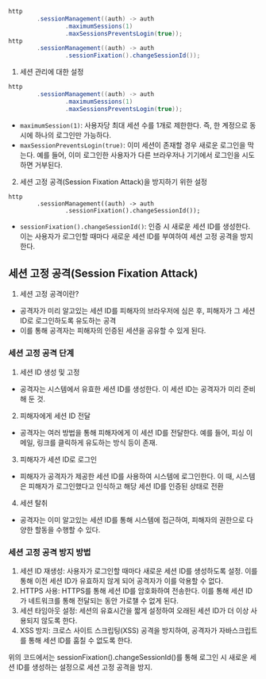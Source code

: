 ```java
http
        .sessionManagement((auth) -> auth
                .maximumSessions(1)
                .maxSessionsPreventsLogin(true));
http
        .sessionManagement((auth) -> auth
                .sessionFixation().changeSessionId());
```

1. 세션 관리에 대한 설정
```java
http
        .sessionManagement((auth) -> auth
                .maximumSessions(1)
                .maxSessionsPreventsLogin(true));
```
- `maximumSession(1)`: 사용자당 최대 세션 수를 1개로 제한한다. 즉, 한 계정으로 동시에 하나의 로그인만 가능하다.
- `maxSessionPreventsLogin(true)`: 이미 세션이 존재할 경우 새로운 로그인을 막는다. 예를 들어, 이미 로그인한 사용자가 다른 브라우저나 기기에서 로그인을 시도하면 거부된다.

2. 세션 고정 공격(Session Fixation Attack)을 방지하기 위한 설정
```
http
        .sessionManagement((auth) -> auth
                .sessionFixation().changeSessionId());
```
- `sessionFixation().changeSessionId()`: 인증 시 새로운 세션 ID를 생성한다. 이는 사용자가 로그인할 때마다 새로운 세션 ID를 부여하여 세션 고정 공격을 방지한다.

## 세션 고정 공격(Session Fixation Attack)
1. 세션 고정 공격이란?
- 공격자가 미리 알고있는 세션 ID를 피해자의 브라우저에 심은 후, 피해자가 그 세션 ID로 로그인하도록 유도하는 공격
- 이를 통해 공격자는 피해자의 인증된 세션을 공유할 수 있게 된다.

### 세션 고정 공격 단계
1. 세션 ID 생성 및 고정
- 공격자는 시스템에서 유효한 세션 ID를 생성한다. 이 세션 ID는 공격자가 미리 준비해 둔 것.
2. 피해자에게 세션 ID 전달
- 공격자는 여러 방법을 통해 피해자에게 이 세션 ID를 전달한다. 예를 들어, 피싱 이메일, 링크를 클릭하게 유도하는 방식 등이 존재.
3. 피해자가 세션 ID로 로그인
- 피해자가 공격자가 제공한 세션 ID를 사용하여 시스템에 로그인한다. 이 때, 시스템은 피해자가 로그인했다고 인식하고 해당 세션 ID를 인증된 상태로 전환
4. 세션 탈취
- 공격자는 이미 알고있는 세션 ID를 통해 시스템에 접근하여, 피해자의 권한으로 다양한 할동을 수행할 수 있다.

### 세션 고정 공격 방지 방법
1. 세션 ID 재생성: 사용자가 로그인할 때마다 새로운 세션 ID를 생성하도록 설정. 이를 통해 이전 세션 ID가 유효하지 않게 되어 공격자가 이를 악용할 수 없다.
2. HTTPS 사용: HTTPS를 통해 세션 ID를 암호화하여 전송한다. 이를 통해 세션 ID가 네트워크를 통해 전달되는 동안 가로챌 수 없게 된다.
3. 세션 타임아웃 설정: 세션의 유효시간을 짧게 설정하여 오래된 세션 ID가 더 이상 사용되지 않도록 한다.
4. XSS 방지: 크로스 사이트 스크립팅(XSS) 공격을 방지하여, 공격자가 자바스크립트를 통해 세션 ID를 훔칠 수 없도록 한다.

위의 코드에서는 sessionFixation().changeSessionId()를 통해 로그인 시 새로운 세션 ID를 생성하는 설정으로 세션 고정 공격을 방지.